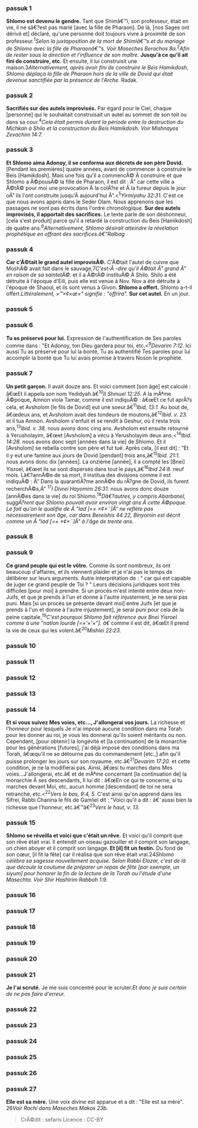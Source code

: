 
### passuk 1
<b>Shlomo est devenu le gendre.</b> Tant que Shimâ€™i, son professeur, était en vie, il ne sâ€?est pas marié [avec la fille de Pharaon]. De là, [nos Sages ont dérivé et] déclaré, qu'une personne doit toujours vivre à proximité de son professeur.<sup>1</sup><i class="footnote">Selon la juxtaposition de la mort de Shimiâ€™s et du mariage de Shlomo avec la fille de Pharaonâ€™s. Voir Maseches Berachos 8a.</i><sup>2</sup><i class="footnote">Afin de rester sous la direction et l'influence de son maître.</i>
<b>Jusqu'à ce qu'il ait fini de construire, etc.</b> Et ensuite, il lui construisit une maison.</sup>3</sup><i class="footnote">Alternativement, après avoir fini de construire le Beis Hamikdosh, Shlomo déplaça la fille de Pharaon hors de la ville de Dovid qui était devenue sanctifiée par la présence de l'Arche.</i> Radak</i>.

### passuk 2
<b>Sacrifiés sur des autels improvisés.</b> Par égard pour le Ciel, chaque [personne] qui le souhaitait construisait un autel au sommet de son toit ou dans sa cour.<sup>4</sup><i class="footnote">Cela était permis durant la période entre la destruction du Michkan à Shilo et la construction du Beis Hamikdosh. Voir Mishnayos Zevachim 14:7.</i>

### passuk 3
<b>Et Shlomo aima Adonoy, il se conforma aux décrets de son père Dovid.</b> [Pendant les premières] quatre années, avant de commencer à construire le Beis [Hamikdosh]. Mais une fois qu'il a commencÃ© Ã construire et que Shlomo a Ã©pousÃ© la fille de Pharaon, il est dit : Â" car cette ville a Ã©tÃ© pour moi une provocation Ã la colÃ?re et Ã la fureur depuis le jour oÃ¹ ils l'ont construite jusqu'Ã aujourd'hui Â".<<sup>5</sup><i class="footnote">Yirmiyahu 32:31.</i> C'est ce que nous avons appris dans le Seder Olam. Nous apprenons que les passages ne sont pas écrits dans l'ordre chronologique.
<b>Sur des autels improvisés, il apportait des sacrifices.</b> Le texte parle de son déshonneur, [cela s'est produit] parce qu'il a retardé la construction du Beis [Hamikdosh] de quatre ans.<sup>6</sup><i class="footnote">Alternativement, Shlomo désirait atteindre la révélation prophétique en offrant des sacrifices.â€"Ralbag</i>

### passuk 4
<b>Car c'Ã©tait le grand autel improvisÃ©.</b> C'Ã©tait l'autel de cuivre que MoshÃ© avait fait dans le sauvage,</sup>7</sup><i class="footnote">C'est-Ã -dire qu'il Ã©tait Â" grand Â" en raison de sa saintetÃ©.</i> et il a Ã©tÃ© instituÃ© Ã Shilo. Shilo a été détruite à l'époque d'Eili, puis elle est venue à Nov. Nov a été détruite à l'époque de Shaoul, et ils sont venus à Givon.
<b>Shlomo a offert.</b> Shlomo a-t-il offert.</sup></sup><i class="footnote">Littéralement, ×™×¢×œ×" signifie : "offrira".</i>
<b>Sur cet autel.</b> En un jour.

### passuk 5

### passuk 6
<b>Tu as préservé pour lui.</b> Expression de l'authentification de Ses paroles comme dans : "Et Adonoy, ton Dieu gardera pour toi, etc.<<sup>9</sup><i class="footnote">Devarim 7:12.</i> Ici aussi Tu as préservé pour lui la bonté, Tu as authentifié Tes paroles pour lui accomplir la bonté que Tu lui avais promise à travers Noson le prophète.

### passuk 7
<b>Un petit garçon.</b> Il avait douze ans. Et voici comment [son âge] est calculé : â€œEt il appela son nom Yedidyah.â€<sup>10</sup><i class="footnote">II Shmuel 12:25.</i> A la mÃªme Ã©poque, Amnon viola Tamar, comme il est indiquÃ© : â€œEt ce fut aprÃ?s cela, et Avsholom [le fils de Dovid] eut une soeur.â€<sup>11</sup><i class="footnote">Ibid, 13:1.</i> Au bout de, â€œdeux ans, et Avsholom avait des tondeurs de moutons,â€<sup>12</sup><i class="footnote">Ibid. v. 23.</i> et il tua Amnon. Avsholom s'enfuit et se rendit à Geshur, où il resta trois ans,<sup>13</sup><i class="footnote">Ibid. v. 38.</i> nous avons donc cinq ans. Avsholom est ensuite retourné à Yerusholayim, â€œet [Avsholom] a vécu à Yerusholayim deux ans,<<sup>14</sup><i class="footnote">Ibid. 14:28.</i> nous avons donc sept [années dans la vie] de Shlomo. Et il [Avsholom] se rebella contre son père et fut tué. Après cela, [il est dit] : "Et il y eut une famine aux jours de Dovid [pendant] trois ans,â€<sup>15</sup><i class="footnote">Ibid. 21:1.</i> nous avons donc dix [années]. La onzième [année], il a compté les [Bnei] Yisroel, â€œet ils se sont dispersés dans tout le pays,â€<sup>16</sup><i class="footnote">Ibid 24:8.</i> neuf mois. Lâ€?annÃ©e de sa mort, il institua des divisions comme il est indiquÃ© : Â" Dans la quarantiÃ?me annÃ©e du rÃ?gne de Dovid, ils furent recherchÃ©s,Â" <sup>17</sup><i class="footnote">I Divrei Hayomim 26:31.</i> nous avons donc douze [annÃ©es dans la vie] du roi Shlomo.<sup>18</sup><i class="footnote">Dâ€?autres, y compris Abarbanel, suggÃ?rent que Shlomo pouvait avoir environ vingt ans Ã cette Ã©poque. Le fait qu'on le qualifie de Â "lad ]=× ×¢×¨]Â" ne reflète pas nécessairement son âge, car dans Bereishis 44:22, Binyomin est décrit comme un Â "lad [=× ×¢×¨]Â" à l'âge de trente ans.</i>

### passuk 8

### passuk 9
<b>Ce grand peuple qui est le vôtre.</b> Comme ils sont nombreux, ils ont beaucoup d'affaires, et ils viennent plaider et je n'ai pas le temps de délibérer sur leurs arguments. Autre interprétation de : " car qui est capable de juger ce grand peuple de Toi ? " Leurs décisions juridiques sont très difficiles [pour moi] à prendre. Si un procès m'est intenté entre deux non-Juifs, et que je prends à l'un et donne à l'autre injustement, je ne serai pas puni. Mais [si un procès se présente devant moi] entre Juifs [et que je prends à l'un et donne à l'autre injustement], je serai puni pour cela de la peine capitale,<sup>19</sup><i class="footnote">C'est pourquoi Shlomo fait référence aux Bnei Yisroel comme à une "nation lourde [=×'×'×"]. â€</i> comme il est dit, â€œEt Il prend la vie de ceux qui les volent.â€<sup>20</sup><i class="footnote">Mishlei 22:23.</i>

### passuk 10

### passuk 11

### passuk 12

### passuk 13

### passuk 14
<b>Et si vous suivez Mes voies, etc..., J'allongerai vos jours.</b> La richesse et l'honneur pour lesquels Je n'ai imposé aucune condition dans ma Torah pour les donner au roi, je vous les donnerai qu'ils soient méritants ou non. Cependant, [pour obtenir] la longévité et [la continuation] de la monarchie pour les générations [futures], j'ai déjà imposé des conditions dans ma Torah, â€œqu'il ne se détourne pas du commandement [etc.,] afin qu'il puisse prolonger les jours sur son royaume, etc.â€<sup>21</sup><i class="footnote">Devarim 17:20.</i> et cette condition, je ne la modifierai pas. Ainsi, â€œsi tu marches dans Mes voies...J'allongerai, etc.â€ et de mÃªme concernant [la continuation de] la monarchie Ã ses descendants, Il lui dit : â€œEn ce qui te concerne, si tu marches devant Moi, etc, aucun homme [descendant] de toi ne sera retranché, etc.<<sup>22</sup><i class="footnote">Vers le bas, 9:4, 5.</i> C'est ainsi qu'on apprend dans les Sifrei, Rabbi Chanina le fils de Gamliel dit : "Voici qu'il a dit : â€˜aussi bien la richesse que l'honneur, etc.â€™â€<sup>23</sup><i class="footnote">Vers le haut, v. 13.</i>

### passuk 15
<b>Shlomo se réveilla et voici que c'était un rêve.</b> Et voici qu'il comprit que son rêve était vrai. Il entendit un oiseau gazouiller et il comprit son langage, un chien aboyer et il comprit son langage.
<b>Et [il] fit un festin.</b> Du fond de son cœur, [il fit la fête] car il réalisa que son rêve était vrai.</sup>24</sup><i class="footnote">Shlomo célébra sa sagesse nouvellement acquise. Selon Rabbi Elazar, c'est de là que découle la coutume de préparer un repas de fête [par exemple, un siyum] pour honorer la fin de la lecture de la Torah ou l'étude d'une Masechta. Voir Shir Hashirim Rabboh 1:9.</i>

### passuk 16

### passuk 17

### passuk 18

### passuk 19

### passuk 20

### passuk 21
<b>Je l'ai scruté.</b> Je me suis concentré pour le scruter.</sup></sup><i class="footnote">Et donc je suis certain de ne pas faire d'erreur.</i>

### passuk 22

### passuk 23

### passuk 24

### passuk 25

### passuk 26

### passuk 27
<b>Elle est sa mère.</b> Une voix divine est apparue et a dit : "Elle est sa mère". </sup>26</sup><i class="footnote">Voir Rachi dans Maseches Makos 23b. </i>

>CrÃ©dit : sefaris
>Licence : CC-BY